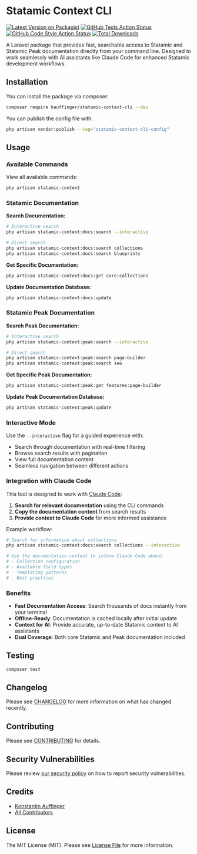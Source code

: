 # Statamic Context CLI

[![Latest Version on Packagist](https://img.shields.io/packagist/v/kauffinger/statamic-context-cli.svg?style=flat-square)](https://packagist.org/packages/kauffinger/statamic-context-cli)
[![GitHub Tests Action Status](https://img.shields.io/github/actions/workflow/status/kauffinger/statamic-context-cli/run-tests.yml?branch=main&label=tests&style=flat-square)](https://github.com/kauffinger/statamic-context-cli/actions?query=workflow%3Arun-tests+branch%3Amain)
[![GitHub Code Style Action Status](https://img.shields.io/github/actions/workflow/status/kauffinger/statamic-context-cli/fix-php-code-style-issues.yml?branch=main&label=code%20style&style=flat-square)](https://github.com/kauffinger/statamic-context-cli/actions?query=workflow%3A"Fix+PHP+code+style+issues"+branch%3Amain)
[![Total Downloads](https://img.shields.io/packagist/dt/kauffinger/statamic-context-cli.svg?style=flat-square)](https://packagist.org/packages/kauffinger/statamic-context-cli)

A Laravel package that provides fast, searchable access to Statamic and Statamic Peak documentation directly from your command line. Designed to work seamlessly with AI assistants like Claude Code for enhanced Statamic development workflows.

## Installation

You can install the package via composer:

```bash
composer require kauffinger/statamic-context-cli --dev
```

You can publish the config file with:

```bash
php artisan vendor:publish --tag="statamic-context-cli-config"
```

## Usage

### Available Commands

View all available commands:

```bash
php artisan statamic-context
```

### Statamic Documentation

**Search Documentation:**
```bash
# Interactive search
php artisan statamic-context:docs:search --interactive

# Direct search
php artisan statamic-context:docs:search collections
php artisan statamic-context:docs:search blueprints
```

**Get Specific Documentation:**
```bash
php artisan statamic-context:docs:get core:collections
```

**Update Documentation Database:**
```bash
php artisan statamic-context:docs:update
```

### Statamic Peak Documentation

**Search Peak Documentation:**
```bash
# Interactive search
php artisan statamic-context:peak:search --interactive

# Direct search
php artisan statamic-context:peak:search page-builder
php artisan statamic-context:peak:search seo
```

**Get Specific Peak Documentation:**
```bash
php artisan statamic-context:peak:get features:page-builder
```

**Update Peak Documentation Database:**
```bash
php artisan statamic-context:peak:update
```

### Interactive Mode

Use the `--interactive` flag for a guided experience with:
- Search through documentation with real-time filtering
- Browse search results with pagination
- View full documentation content
- Seamless navigation between different actions

### Integration with Claude Code

This tool is designed to work with [Claude Code](https://claude.ai/code):

1. **Search for relevant documentation** using the CLI commands
2. **Copy the documentation content** from search results  
3. **Provide context to Claude Code** for more informed assistance

Example workflow:
```bash
# Search for information about collections
php artisan statamic-context:docs:search collections --interactive

# Use the documentation content to inform Claude Code about:
# - Collection configuration
# - Available field types
# - Templating patterns
# - Best practices
```

### Benefits

- **Fast Documentation Access**: Search thousands of docs instantly from your terminal
- **Offline-Ready**: Documentation is cached locally after initial update
- **Context for AI**: Provide accurate, up-to-date Statamic context to AI assistants
- **Dual Coverage**: Both core Statamic and Peak documentation included

## Testing

```bash
composer test
```

## Changelog

Please see [CHANGELOG](CHANGELOG.md) for more information on what has changed recently.

## Contributing

Please see [CONTRIBUTING](CONTRIBUTING.md) for details.

## Security Vulnerabilities

Please review [our security policy](../../security/policy) on how to report security vulnerabilities.

## Credits

- [Konstantin Auffinger](https://github.com/62616071+kauffinger)
- [All Contributors](../../contributors)

## License

The MIT License (MIT). Please see [License File](LICENSE.md) for more information.
